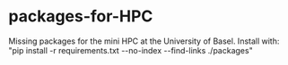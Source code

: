 # packages-for-HPC

Missing packages for the mini HPC at the University of Basel.
Install with:
"pip install -r requirements.txt --no-index --find-links ./packages"

